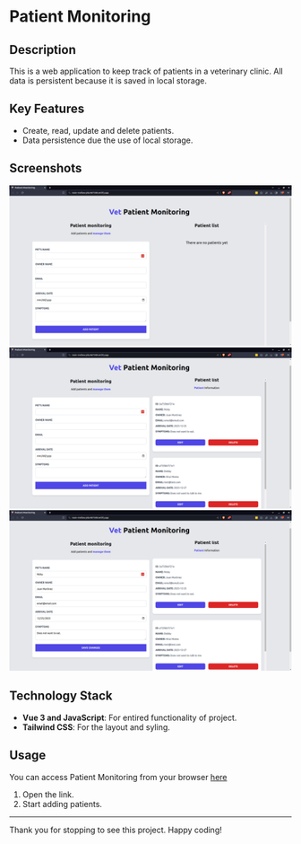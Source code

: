 # Patient Monitoring

## Description
This is a web application to keep track of patients in a veterinary clinic. All data is persistent because it is saved in local storage.

## Key Features
- Create, read, update and delete patients.
- Data persistence due the use of local storage.

## Screenshots
![No patients](/screenshots/no-patients.png)
![Read patients](/screenshots/reading.png)
![Update patients](/screenshots/update.png)

## Technology Stack
- **Vue 3 and JavaScript**: For entired functionality of project.
- **Tailwind CSS**: For the layout and syling.

## Usage
You can access Patient Monitoring from your browser [here](https://main--mellow-pika-867588.netlify.app/)

1. Open the link.
2. Start adding patients.

---

Thank you for stopping to see this project. Happy coding!
